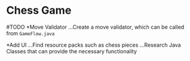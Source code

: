 # Chess Game
#TODO
*Move Validator
...Create a move validator, which can be called from ```GameFlow.java``` 

*Add UI
...Find resource packs such as chess pieces
...Research Java Classes that can provide the necessary functionality
